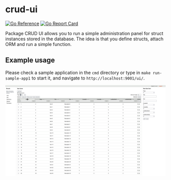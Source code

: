 # crud-ui

[![Go Reference](https://pkg.go.dev/badge/github.com/go-phings/crud-ui.svg)](https://pkg.go.dev/github.com/go-phings/crud-ui) [![Go Report Card](https://goreportcard.com/badge/github.com/go-phings/crud-ui)](https://goreportcard.com/report/github.com/go-phings/crud-ui)

Package CRUD UI allows you to run a simple administration panel for struct instances stored in the database. The idea is that you define structs, attach ORM and run a simple function.

## Example usage

Please check a sample application in the `cmd` directory or type in `make run-sample-app1` to start it, and navigate to `http://localhost:9001/ui/`.

![screenshot](screenshot.png "screenshot")

